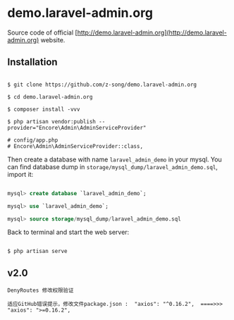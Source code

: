demo.laravel-admin.org
=================

Source code of official [http://demo.laravel-admin.org](http://demo.laravel-admin.org) website.

## Installation

```shell

$ git clone https://github.com/z-song/demo.laravel-admin.org

$ cd demo.laravel-admin.org

$ composer install -vvv

$ php artisan vendor:publish --provider="Encore\Admin\AdminServiceProvider"

# config/app.php
# Encore\Admin\AdminServiceProvider::class,

```

Then create a database with name `laravel_admin_demo` in your mysql. You can find database dump in `storage/mysql_dump/laravel_admin_demo.sql`,  import it:
```sql

mysql> create database `laravel_admin_demo`;

mysql> use `laravel_admin_demo`;

mysql> source storage/mysql_dump/laravel_admin_demo.sql

```

Back to terminal and start the web server:

```shell

$ php artisan serve

```



## v2.0
```
DenyRoutes 修改权限验证

适应GitHub错误提示，修改文件package.json :  "axios": "^0.16.2",  ====>>> "axios": ">=0.16.2",


```

